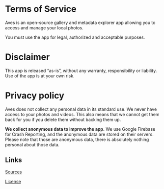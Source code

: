 # Terms of Service
Aves is an open-source gallery and metadata explorer app allowing you to access and manage your local photos.

You must use the app for legal, authorized and acceptable purposes.

# Disclaimer
This app is released “as-is”, without any warranty, responsibility or liability. Use of the app is at your own risk.

# Privacy policy
Aves does not collect any personal data in its standard use. We never have access to your photos and videos. This also means that we cannot get them back for you if you delete them without backing them up.

__We collect anonymous data to improve the app.__ We use Google Firebase for Crash Reporting, and the anonymous data are stored on their servers. Please note that those are anonymous data, there is absolutely nothing personal about those data.

## Links
[Sources](https://github.com/deckerst/aves)

[License](https://github.com/deckerst/aves/blob/main/LICENSE)

